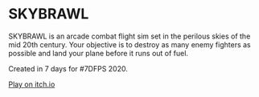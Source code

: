# SKYBRAWL

SKYBRAWL is an arcade combat flight sim set in the perilous skies of the mid 20th century. Your objective is to destroy as many enemy fighters as possible and land your plane before it runs out of fuel.

Created in 7 days for #7DFPS 2020.

[Play on itch.io](https://dan200.itch.io/skybrawl)
